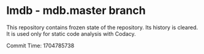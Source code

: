# lmdb - mdb.master branch

This repository contains frozen state of the repository.
Its history is cleared. It is used only for static code
analysis with Codacy.

Commit Time: 1704785738